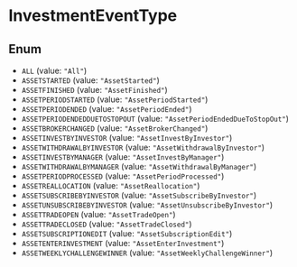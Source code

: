 # InvestmentEventType

## Enum

* `ALL` (value: `"All"`)
* `ASSETSTARTED` (value: `"AssetStarted"`)
* `ASSETFINISHED` (value: `"AssetFinished"`)
* `ASSETPERIODSTARTED` (value: `"AssetPeriodStarted"`)
* `ASSETPERIODENDED` (value: `"AssetPeriodEnded"`)
* `ASSETPERIODENDEDDUETOSTOPOUT` (value: `"AssetPeriodEndedDueToStopOut"`)
* `ASSETBROKERCHANGED` (value: `"AssetBrokerChanged"`)
* `ASSETINVESTBYINVESTOR` (value: `"AssetInvestByInvestor"`)
* `ASSETWITHDRAWALBYINVESTOR` (value: `"AssetWithdrawalByInvestor"`)
* `ASSETINVESTBYMANAGER` (value: `"AssetInvestByManager"`)
* `ASSETWITHDRAWALBYMANAGER` (value: `"AssetWithdrawalByManager"`)
* `ASSETPERIODPROCESSED` (value: `"AssetPeriodProcessed"`)
* `ASSETREALLOCATION` (value: `"AssetReallocation"`)
* `ASSETSUBSCRIBEBYINVESTOR` (value: `"AssetSubscribeByInvestor"`)
* `ASSETUNSUBSCRIBEBYINVESTOR` (value: `"AssetUnsubscribeByInvestor"`)
* `ASSETTRADEOPEN` (value: `"AssetTradeOpen"`)
* `ASSETTRADECLOSED` (value: `"AssetTradeClosed"`)
* `ASSETSUBSCRIPTIONEDIT` (value: `"AssetSubscriptionEdit"`)
* `ASSETENTERINVESTMENT` (value: `"AssetEnterInvestment"`)
* `ASSETWEEKLYCHALLENGEWINNER` (value: `"AssetWeeklyChallengeWinner"`)
